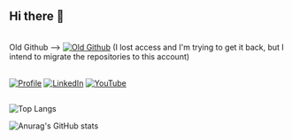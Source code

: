 ## Hi there 👋
\
Old Github -->  [![Old Github](https://img.shields.io/badge/GitHub-100000?style=for-the-badge&logo=github&logoColor=white)](https://github.com/mate38) (I lost access and I'm trying to get it back, but I intend to migrate the repositories to this account)

\
[![Profile](https://img.shields.io/badge/website-000000?style=for-the-badge&logo=About.me&logoColor=white)](https://matecardoso.github.io/me/)  [![LinkedIn](https://img.shields.io/badge/LinkedIn-0077B5?style=for-the-badge&logo=linkedin&logoColor=white)](https://www.linkedin.com/in/matecardoso/) [![YouTube](https://img.shields.io/badge/YouTube-FF0000?style=for-the-badge&logo=youtube&logoColor=white)](https://www.youtube.com/@dev.mateuscardoso)

##

![Top Langs](https://github-readme-stats.vercel.app/api/top-langs/?username=matecardoso&hide_progress=true&&theme=dark)

![Anurag's GitHub stats](https://github-readme-stats.vercel.app/api?username=matecardoso&show_icons=true&theme=dark)

<!--
**matecardoso/matecardoso** is a ✨ _special_ ✨ repository because its `README.md` (this file) appears on your GitHub profile.

Here are some ideas to get you started:

- 🔭 I’m currently working on ...
- 🌱 I’m currently learning ...
- 👯 I’m looking to collaborate on ...
- 🤔 I’m looking for help with ...
- 💬 Ask me about ...
- 📫 How to reach me: ...
- 😄 Pronouns: ...
- ⚡ Fun fact: ...
-->
